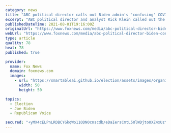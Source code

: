 ```yaml
---
category: news
title: "ABC political director calls out Biden admin's 'confusing' COVID messaging: 'We're seeing this backslide'"
excerpt: "ABC political director and analyst Rick Klein called out the Biden administration for what he called \"mixed messaging\" following the president's new COVID-19 guidance, which Klein argued was a \"backslide\" from comments the president made a few weeks earlier."
publishedDateTime: 2021-08-01T19:16:00Z
originalUrl: "https://www.foxnews.com/media/abc-political-director-biden-confusing-covid-messaging"
webUrl: "https://www.foxnews.com/media/abc-political-director-biden-confusing-covid-messaging"
type: article
quality: 78
heat: 78
published: true

provider:
  name: Fox News
  domain: foxnews.com
  images:
    - url: "https://smartableai.github.io/election/assets/images/organizations/foxnews.com-50x50.jpg"
      width: 50
      height: 50

topics:
  - Election
  - Joe Biden
  - Republican Voice

secured: "+yMX4cELPnLRDBCYGkqWo11ODN0cnscdb/eDaIersCmtL5OlWDjtoOXZ4xUzYPBq+liEUeu/EMJWd8hseExYOSh+9OxkzzxlgLhR92NxhQbcQGulm3+WsOnmheTC6Yzl+I4V6l80mMsGIlHZzNZNRdvciqejUSxfvQZeAeyRc/YPMIeBPdld+IowoYDHoqHG4xOP8eXAHOr9qxReH1e/3rVcOAIgxaaAY4c/qczU1C9Fuu4X7etcCpuFMXGR6OANemohrliXpTPLga3Xvo21PLaq5QhjHICCKJn+Ufw+RlG21eGtnFoN7WuWD4NGjMW8vVMQ/O4PXvy5Zxvo5E4zwknZOIq4cANYdivFjZAShQU=;dviZjJrhefYGV+GJ4UvG8A=="
---
```


